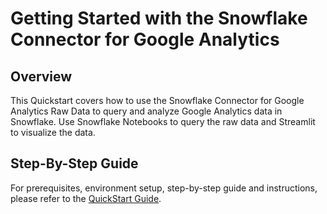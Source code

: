 # Getting Started with the Snowflake Connector for Google Analytics

## Overview

This Quickstart covers how to use the Snowflake Connector for Google Analytics Raw Data to query and analyze Google Analytics data in Snowflake. Use Snowflake Notebooks to query the raw data and Streamlit to visualize the data.

## Step-By-Step Guide
For prerequisites, environment setup, step-by-step guide and instructions, please refer to the [QuickStart Guide](https://quickstarts.snowflake.com/guide/connectors_google_analytics_raw_data/index.html?index=..%2F..index#0).